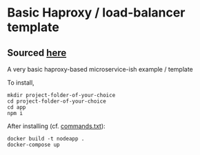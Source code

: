# Basic Haproxy / load-balancer template  

## Sourced [here](https://www.youtube.com/watch?v=9sAg7RooEDc)

A very basic haproxy-based microservice-ish example / template  

To install, 
```  
mkdir project-folder-of-your-choice  
cd project-folder-of-your-choice  
cd app  
npm i  
```

After installing (cf. [commands.txt](./commands.txt)):
```
docker build -t nodeapp .
docker-compose up 
```
